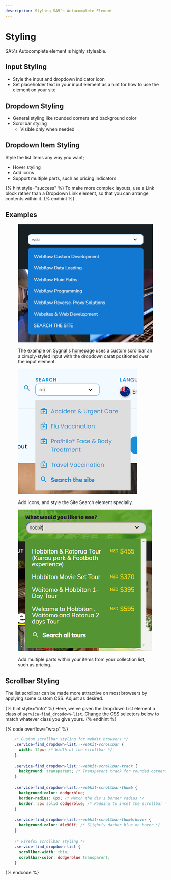 ```yaml
---
description: Styling SA5's Autocomplete Element
---
```


# Styling

SA5's Autocomplete element is highly styleable.

## Input Styling

* Style the input and dropdown indicator icon
* Set placeholder text in your input element as a hint for how to use the element on your site

## Dropdown Styling

* General styling like rounded corners and background color
* Scrollbar styling
  * Visible only when needed

## Dropdown Item Styling

Style the list items any way you want;

* Hover styling
* Add icons
* Support multiple parts, such as pricing indicators

{% hint style="success" %}
To make more complex layouts, use a Link block rather than a Dropdown Link element, so that you can arrange contents within it.&#x20;
{% endhint %}

## Examples

<figure><img src="../../.gitbook/assets/autocomplete.webp" alt=""><figcaption><p>The example on <a href="https://www.sygnal.com">Sygnal's homepage</a> uses a custom scrollbar an a cimply-styled input with the dropdown carat positioned over the input element. </p></figcaption></figure>

<figure><img src="../../.gitbook/assets/image (51).png" alt=""><figcaption><p>Add icons, and style the Site Search element specially.  </p></figcaption></figure>

<figure><img src="../../.gitbook/assets/image (50).png" alt=""><figcaption><p>Add multiple parts within your items from your collection list, such as pricing. </p></figcaption></figure>



## Scrollbar Styling

The list scrollbar can be made more attractive on most browsers by applying some custom CSS.  Adjust as desired.&#x20;

{% hint style="info" %}
Here, we've given the Dropdown List element a class of `service-find_dropdown-list`.  Change the CSS selectors below to match whatever class you give yours.&#x20;
{% endhint %}

{% code overflow="wrap" %}
```css
    /* Custom scrollbar styling for WebKit browsers */
    .service-find_dropdown-list::-webkit-scrollbar {
      width: 12px; /* Width of the scrollbar */
    }

    .service-find_dropdown-list::-webkit-scrollbar-track {
      background: transparent; /* Transparent track for rounded corners to show */
    }

    .service-find_dropdown-list::-webkit-scrollbar-thumb {
      background-color: dodgerblue;
      border-radius: 6px; /* Match the div's border radius */
      border: 3px solid dodgerblue; /* Padding to inset the scrollbar */
    }

    .service-find_dropdown-list::-webkit-scrollbar-thumb:hover {
      background-color: #1e90ff; /* Slightly darker blue on hover */
    }

    /* Firefox scrollbar styling */
    .service-find_dropdown-list {
      scrollbar-width: thin;
      scrollbar-color: dodgerblue transparent;
    }
```
{% endcode %}
